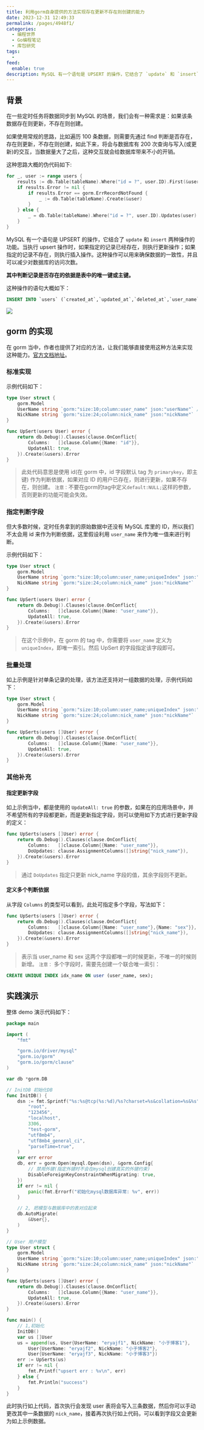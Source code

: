 ```yaml
---
title: 利用gorm自身提供的方法实现存在更新不存在则创建的能力
date: 2023-12-31 12:49:33
permalink: /pages/4948f1/
categories:
  - 编程世界
  - Go编程笔记
  - 库包研究
tags:
  -
feed:
  enable: true
description: MySQL 有一个语句是 UPSERT 的操作，它结合了 `update` 和 `insert` 两种操作的功能。当执行 upsert 操作时，如果指定的记录已经存在，则执行更新操作；如果指定的记录不存在，则执行插入操作。这种操作可以用来确保数据的一致性，并且可以减少对数据库的访问次数。
---
```


## 背景

在一些定时任务将数据同步到 MySQL 的场景，我们会有一种需求是：如果该条数据存在则更新，不存在则创建。

如果使用常规的思路，比如遍历 100 条数据，则需要先通过 find 判断是否存在，存在则更新，不存在则创建，如此下来，将会与数据库有 200 次查询与写入(或更新)的交互，当数据量大了之后，这种交互就会给数据库带来不小的开销。

这种思路大概的伪代码如下:

```go
for _, user := range users {
	results := db.Table(tableName).Where("id = ?", user.ID).First(&user)
	if results.Error != nil {
		if results.Error == gorm.ErrRecordNotFound {
			_ := db.Table(tableName).Create(&user)
		}
	} else {
		_ = db.Table(tableName).Where("id = ?", user.ID).Updates(user).Error
	}
}
```

MySQL 有一个语句是 UPSERT 的操作，它结合了 `update` 和 `insert` 两种操作的功能。当执行 upsert 操作时，如果指定的记录已经存在，则执行更新操作；如果指定的记录不存在，则执行插入操作。这种操作可以用来确保数据的一致性，并且可以减少对数据库的访问次数。

**其中判断记录是否存在的依据是表中的唯一键或主键。**

这种操作的语句大概如下：

```sql
INSERT INTO `users` (`created_at`,`updated_at`,`deleted_at`,`user_name`,`nick_name`) VALUES ('2023-12-31 04:07:36.502','2023-12-31 04:07:36.502',NULL,'eryajf1','小于博客1') ON DUPLICATE KEY UPDATE `updated_at`='2023-12-31 04:07:36.502',`deleted_at`=VALUES(`deleted_at`),`user_name`=VALUES(`user_name`),`nick_name`=VALUES(`nick_name`)
```

![](https://t.eryajf.net/imgs/2023/12/1703999319631.jpeg)

## gorm 的实现

在 gorm 当中，作者也提供了对应的方法，让我们能够直接使用这种方法来实现这种能力。[官方文档地址](https://gorm.io/zh_CN/docs/create.html#Upsert-%E5%8F%8A%E5%86%B2%E7%AA%81)。

### 标准实现

示例代码如下：

```go
type User struct {
	gorm.Model
	UserName string `gorm:"size:10;column:user_name" json:"userName"` // 用户名
	NickName string `gorm:"size:24;column:nick_name" json:"nickName"`            // 昵称
}

func UpSert(users User) error {
	return db.Debug().Clauses(clause.OnConflict{
		Columns:   []clause.Column{{Name: "id"}},
		UpdateAll: true,
	}).Create(&users).Error
}
```

> 此处代码意思是使用 id(在 gorm 中，id 字段默认 tag 为 `primarykey`，即主键) 作为判断依据，如果对应 ID 的用户已存在，则进行更新，如果不存在，则创建。
> `注意：`不要在gorm的tag中定义`default:NULL;`这样的参数，否则更新的功能可能会失效。

### 指定判断字段

但大多数时候，定时任务拿到的原始数据中还没有 MySQL 库里的 ID，所以我们不太会用 id 来作为判断依据，这里假设利用 `user_name` 来作为唯一值来进行判断。

示例代码如下：

```go
type User struct {
	gorm.Model
	UserName string `gorm:"size:10;column:user_name;uniqueIndex" json:"userName"` // 用户名
	NickName string `gorm:"size:24;column:nick_name" json:"nickName"`             // 昵称
}

func UpSert(users User) error {
	return db.Debug().Clauses(clause.OnConflict{
		Columns:   []clause.Column{{Name: "user_name"}},
		UpdateAll: true,
	}).Create(&users).Error
}
```

> 在这个示例中，在 gorm 的 tag 中，你需要将 `user_name` 定义为 `uniqueIndex`，即唯一索引。然后 UpSert 的字段指定该字段即可。

### 批量处理

如上示例是针对单条记录的处理，该方法还支持对一组数据的处理，示例代码如下：

```go
type User struct {
	gorm.Model
	UserName string `gorm:"size:10;column:user_name;uniqueIndex" json:"userName"` // 用户名
	NickName string `gorm:"size:24;column:nick_name" json:"nickName"`             // 昵称
}

func UpSerts(users []User) error {
	return db.Debug().Clauses(clause.OnConflict{
		Columns:   []clause.Column{{Name: "user_name"}},
		UpdateAll: true,
	}).Create(&users).Error
}
```

### 其他补充

#### 指定更新字段

如上示例当中，都是使用的 `UpdateAll: true` 的参数，如果在的应用场景中，并不希望所有的字段都更新，而是更新指定字段，则可以使用如下方式进行更新字段的定义：

```go
func UpSerts(users []User) error {
	return db.Debug().Clauses(clause.OnConflict{
		Columns:   []clause.Column{{Name: "user_name"}},
		DoUpdates: clause.AssignmentColumns([]string{"nick_name"}),
	}).Create(&users).Error
}
```

> 通过 `DoUpdates` 指定只更新 nick_name 字段的值，其余字段则不更新。
#### 定义多个判断依据

从字段 `Columns` 的类型可以看到，此处可指定多个字段，写法如下：

```go
func UpSerts(users []User) error {
	return db.Debug().Clauses(clause.OnConflict{
		Columns:   []clause.Column{{Name: "user_name"},{Name: "sex"}},
		DoUpdates: clause.AssignmentColumns([]string{"nick_name"}),
	}).Create(&users).Error
}
```

> 表示当 user_name 和 sex 这两个字段都唯一的时候更新，不唯一的时候则新增。
> `注意：` 多个字段时，需要先创建一个联合唯一索引：

```sql
CREATE UNIQUE INDEX idx_name ON user (user_name, sex);
```


## 实践演示

整体 demo 演示代码如下：

```go
package main

import (
	"fmt"

	"gorm.io/driver/mysql"
	"gorm.io/gorm"
	"gorm.io/gorm/clause"
)

var db *gorm.DB

// InitDB 初始化DB
func InitDB() {
	dsn := fmt.Sprintf("%s:%s@tcp(%s:%d)/%s?charset=%s&collation=%s&%s",
		"root",
		"123456",
		"localhost",
		3306,
		"test-gorm",
		"utf8mb4",
		"utf8mb4_general_ci",
		"parseTime=true",
	)
	var err error
	db, err = gorm.Open(mysql.Open(dsn), &gorm.Config{
		// 禁用外键(指定外键时不会在mysql创建真实的外键约束)
		DisableForeignKeyConstraintWhenMigrating: true,
	})
	if err != nil {
		panic(fmt.Errorf("初始化mysql数据库异常: %v", err))
	}

	// 2, 把模型与数据库中的表对应起来
	db.AutoMigrate(
		&User{},
	)
}

// User 用户模型
type User struct {
	gorm.Model
	UserName string `gorm:"size:10;column:user_name;uniqueIndex" json:"userName"` // 用户名
	NickName string `gorm:"size:24;column:nick_name" json:"nickName"`             // 昵称
}

func UpSerts(users []User) error {
	return db.Debug().Clauses(clause.OnConflict{
		Columns:   []clause.Column{{Name: "user_name"}},
		UpdateAll: true,
	}).Create(&users).Error
}

func main() {
	// 1,初始化
	InitDB()
	var us []User
	us = append(us, User{UserName: "eryajf1", NickName: "小于博客1"},
		User{UserName: "eryajf2", NickName: "小于博客2"},
		User{UserName: "eryajf3", NickName: "小于博客3"})
	err := UpSerts(us)
	if err != nil {
		fmt.Printf("upsert err : %v\n", err)
	} else {
		fmt.Println("success")
	}
}
```

此时执行如上代码，首次执行会发现 user 表将会写入三条数据，然后你可以手动更改其中一条数据的 `nick_name`，接着再次执行如上代码，可以看到字段又会更新为如上示例数据。